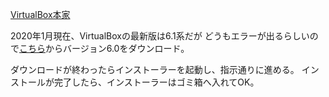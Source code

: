 [VirtualBox本家](https://www.virtualbox.org/)

2020年1月現在、VirtualBoxの最新版は6.1系だが
どうもエラーが出るらしいので[こちら](https://www.virtualbox.org/wiki/Download_Old_Builds)からバージョン6.0をダウンロード。

ダウンロードが終わったらインストーラーを起動し、指示通りに進める。
インストールが完了したら、インストーラーはゴミ箱へ入れてOK。
